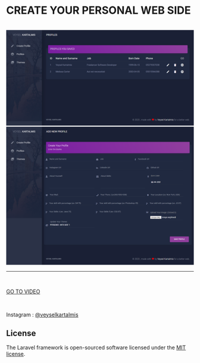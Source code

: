 <h1>CREATE YOUR PERSONAL WEB SIDE</h1>
<br>
<img src="profiles.png">
<br>
<img src="addProfile.png">
<hr>
<br>
<p>
<a href="https://www.youtube.com/watch?v=JVKHBnAU24A">GO TO VIDEO</a>
</p>
<br>
<p>
Instagram : <a href="https://www.instagram.com/veyselkartalmis/">@veyselkartalmis</a>
</p>

## License

The Laravel framework is open-sourced software licensed under the [MIT license](https://opensource.org/licenses/MIT).
